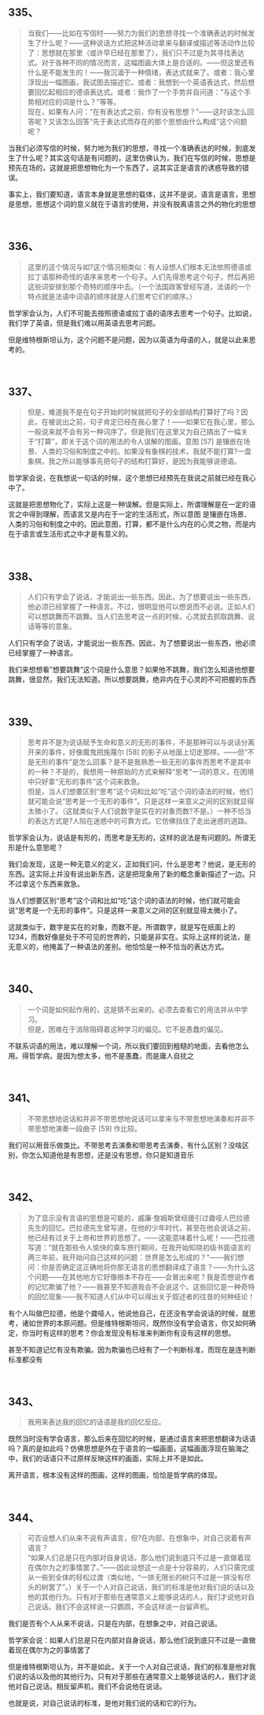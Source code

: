 <h2>335、</h2><blockquote data-pid="ColjMwpi">当我们——比如在写信时——努力为我们的思想寻找一个准确表达的时候发生了什么呢？——这种说话方式把这种活动拿来与翻译或描述等活动作比较了：思想就在那里（或许早已经在那里了），我们只不过是为其寻找表达式。对于各种不同的情况而言，这幅图画大体上是合适的。——但这里还有什么是不能发生的！——我沉湎于一种情绪，表达式就来了。或者：我心里浮现出一幅图画，我试图去描述它。或者：我想到一个英语表达式，然后想要回忆起相应的德语表达式。或者：我作了一个手势并自问道：“与这个手势相对应的词是什么？”等等。<br>现在，如果有人问：“在有表达式之前，你有没有思想？”——这时该怎么回答呢？又该怎么回答“先于表达式而存在的那个思想由什么构成”这个问题呢？</blockquote><p data-pid="70iNNZhw">当我们必须写信的时候，努力地为我们的思想，寻找一个准确表达的时候，到底发生了什么呢？其实这句话是有问题的，这里仿佛认为，我们在写信的时候，思想是预先在场的，这就是把思想物化为一个东西了，这其实正是语言的诱惑导致的错误。</p><p data-pid="lHCw64Wz">事实上，我们要知道，语言本身就是思想的载体，这并不是说，语言是语言，思想是思想，思想这个词的意义就在于语言的使用，并没有脱离语言之外的物化的思想</p><p><br></p><h2>336、</h2><blockquote data-pid="QJ-aJ1YZ">这里的这个情况与如?这个情况相类似：有人设想人们根本无法依照德语或拉丁语那种奇怪的语序来思考一个句子。人们先得思考这个句子，然后再把这些词安排到那个奇特的顺序中去。（一个法国政客曾经写道，法语的一个特点就是法语中词语的顺序就是人们思考它们的顺序。）</blockquote><p data-pid="jHehsoUR">哲学家会认为，人们不可能去按照德语或拉丁语的语序去思考一个句子。比如说，我们学了英语，但是我们难以用英语去思考问题。</p><p data-pid="W-EByI81">但是维特根斯坦认为，这个问题不是问题，因为以英语为母语的人，就是以此来思考的。</p><p><br></p><h2>337、</h2><blockquote data-pid="Cr-CO-dO">但是，难道我不是在句子开始的时候就把句子的全部结构打算好了吗？因此，在被说出之前，句子肯定已经在我心里了！——如果它在我心里，那么一般说来就不会有另一种词序了。但是我们在这里又为自己搞出了一幅关于“打算”，即关于这个词的用法的令人误解的图画。意图 [57] 是镶嵌在场景、人类的习俗和制度之中的。如果没有象棋的技术，我就不能打算?一盘象棋。我之所以能够事先把句子的结构打算好，是因为我能够说德语。</blockquote><p data-pid="iGIGk-SP">哲学家会说，在我想说一句话的时候，这个思想已经预先在我说之前就已经在我心中了。</p><p data-pid="5rKwqIok">这就是把思想物化了，实际上这是一种误解。但是实际上，所谓理解是在一定的语言之中得到理解，而语言又是内在于一定的生活形式，所以意图 是镶嵌在场景、人类的习俗和制度之中的。因此意图，打算，都不是什么内在的心灵之物，而是内在于语言或生活形式之中才是有意义的。</p><p><br></p><h2>338、</h2><blockquote data-pid="8I_8hNbb">人们只有学会了说话，才能说出一些东西。因此，为了想要说出一些东西，他必须已经掌握了一种语言。不过，很明显他可以想说而不必说。正如人们可以想跳舞而不跳舞。当人们去思考这一点的时候，心灵就去抓取跳舞、说话等等的意象。</blockquote><p data-pid="iBapdSt-">人们只有学会了说话，才能说出一些东西。因此，为了想要说出一些东西，他必须已经掌握了一种语言。</p><p data-pid="lhs3S7DB">我们来想想看”想要跳舞“这个词是什么意思？如果他不跳舞，我们怎么知道他想要跳舞，很显然，我们无法知道。所以想要跳舞，绝非内在于心灵的不可把握的东西</p><p><br></p><h2>339、</h2><blockquote data-pid="KpWy83Ds">思考并不是为说话赋予生命和意义的无形的事件，不是那种可以与说话分离开来的事件，好像魔鬼把施蔑尔 [58] 的影子从地面上切走那样。——但“不是无形的事件”是怎么回事？是不是我熟悉一些无形的事件而思考不是其中的一种？不是的，我想用一种原始的方式来解释“思考”一词的意义，在困境中只好拿“无形的事件”这个词来救急。<br>但是，当人们想要区别“思考”这个词和比如“吃”这个词的语法的时候，他们就可能会说“思考是一个无形的事件”。只是这样一来意义之间的区别就显得太微小了。（这就类似于人们说数字是实在的对象而数?不是。）一种不恰当的表达方式是?人陷在迷惑中的可靠方式。它仿佛挡住了走出迷惑的道路。</blockquote><p data-pid="iVxp_xAE">哲学家会认为，说话是有形的，而思考是无形的，这样的说法是有问题的。所谓无形是什么意思呢？</p><p data-pid="6c9wimR_">我们会发现，这是一种无意义的定义，正如我们问，什么是思考？他说，是无形的东西。这实际上并没有说出新东西，这是把现象用了新的概念重新描述了一边。只不过拿这个东西来救急。</p><p data-pid="dQhvaw-j">当人们想要区别“思考”这个词和比如“吃”这个词的语法的时候，他们就可能会说“思考是一个无形的事件”。只是这样一来意义之间的区别就显得太微小了。</p><p data-pid="WHaCQgdX">这就类似于，数字是实在的对象，而数不是。所谓数字，就是写在纸面上的1234，而数好像是处于不可见的世界的，只能是非实在。实际上这样的说法，是无意义的，他掩盖了一种语法的差别。他恰恰是一种不恰当的表达方式。</p><p><br></p><h2>340、</h2><blockquote data-pid="bRDiYW5q">一个词是如何起作用的，这是猜不出来的。必须去查看它的用法并从中学习。<br>但是，困难在于消除阻碍着这种学习的偏见。它不是愚蠢的偏见。</blockquote><p data-pid="elnI_tUi">不联系词语的用法，难以理解一个词，所以我们要回到粗糙的地面，去看他怎么用。得哲学病，是因为想太多，他不是愚蠢，而是庸人自扰之</p><p><br></p><h2>341、</h2><blockquote data-pid="Aql2OKl1">不带思想地说话和并非不带思想地说话可以拿来与不带思想地演奏和并非不带思想地演奏一段曲子 [59] 作比较。</blockquote><p data-pid="k_OZwmKY">我们可以用音乐做类比。不带思考去演奏和带思考去演奏，有什么区别？没啥区别，你怎么知道他是有思想，还是没有思想，你只是知道音乐</p><p><br></p><h2>342、</h2><blockquote data-pid="AG_RR4uq">为了显示没有言语的思想是可能的，威廉·詹姆斯曾经援引过聋哑人巴拉德先生的回忆。巴拉德先生曾写道，在他的少年时代，甚至在他会说话之前，他已经有过关于上帝和世界的思想了。——这能意味着什么呢！——巴拉德写道：“就在那些令人愉快的乘车旅行期间，在我开始知晓初级书面语言的两三年前，我开始问自己这样的问题：世界是怎么形成的？”——我们想问：你是否确定这正确地将你那无语言的思想翻译成了语言？——为什么这个问题——在其他地方它好像根本不存在——会冒出来呢？我是否想说作者的记忆欺骗了他？——我甚至不知道我会不会说这个。这些回忆是一种奇特的回忆现象——我不知道人们从中可以得出关于叙述者的往昔的何种结论！</blockquote><p data-pid="rQWV-Gen">有个人叫做巴拉德，他是个聋哑人，他说他自己，在还没有学会说话的时候，就思考，诸如世界的本原问题。但是维特根斯坦问，既然你没有学会语言，你又如何确定，你当时有这样的思考？你会发现没有标准来判断你有没有这样的思想。</p><p data-pid="z7JjHgFN">甚至不知道记忆有没有欺骗。因为欺骗也已经有了一个判断标准，而现在是连判断标准都没有</p><p><br></p><h2>343、</h2><blockquote data-pid="T7CAXqdf">我用来表达我的回忆的话语是我的回忆反应。</blockquote><p data-pid="i6I3ChCF">既然当时没有学会语言，那么后来在回忆的时候，是通过语言来把思想翻译为话语吗？真的是如此吗？仿佛思想是外在于语言的一幅画面，这幅画面浮现在脑海之中，我们的话语只不过原样反映这样的画面，实际上并不是如此。</p><p data-pid="66KhxLD2">离开语言，根本没有这样的图画，这样的图画，恰恰是哲学病的体现。</p><p><br></p><h2>344、</h2><blockquote data-pid="5iKS0zUl">可否设想人们从来不说有声语言，但?在内部，在想象中，对自己说着有声语言？<br>“如果人们总是只在内部对自身说话，那么他们说到底只不过是一直做着现在偶尔为之的事情罢了。”——因此设想这一点是十分容易的，人们只需完成从一些到全体的轻松过渡（类似地，“一排无限长的树只不过是一排没有尽头的树罢了”。）关于一个人对自己说话，我们的标准是他对我们说的话以及他的其他行为。只有对于那些在通常意义上能够说话的人，我们才说他对自己说话。我们不会这样说一只鹦鹉，不会这样说一台留声机。</blockquote><p data-pid="hS_UbAma">我们是否有个人从来不说话，只是在内部，在想象之中，对自己说话。</p><p data-pid="dQeRwu0K">哲学家会说：如果人们总是只在内部对自身说话，那么他们说到底只不过是一直做着现在偶尔为之的事情罢了</p><p data-pid="idZYA8ZK">但是维特根斯坦认为，并不是如此，关于一个人对自己说话，我们的标准是他对我们说的话以及他的其他行为。只有对于那些在通常意义上能够说话的人，我们才说他对自己说话。相反留声机，我们不会说他在说话。</p><p data-pid="_5iHN49G">也就是说，对自己说话的标准，是他对我们说的话和它的行为。</p><p></p>